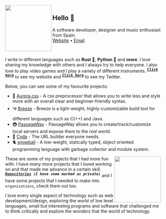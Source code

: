 
<img align="left" width="150" src="./img/hand2.png">

## Hello 👋


<p>
    A software developer, designer and music enthusiast from Spain.
    <br/>
    <a href="https://www-lac.vercel.app">Website</a> •
    <a href="mailto:mauro.balades@tutanota.com">Email</a>
</p>

<br/> <!-- FOR GITHUB PROFILE -->

I write in different languages such as **Rust 🦀**, **Python 🐍** and **more**. I love sharing my knowledge with others and I always try to help everyone. I also love to play video games and I play a variety of different instruments. <sup><kbd>***[Click here](https://maucode.com)***</kbd></sup> to see my website and <sup><kbd>***[Click here](https://twitter.com/Mauro60715204)***</kbd></sup> to see my Twitter.


Below, you can see some of my favourite projects:


* 🤯 [Aurora.css](https://github.com/mauro-balades/aurora.css) - A css preprocessor that allows you to write less and style more with an overall clear and beginner-friendly syntax.
* ༄  [Breeze](https://github.com/mauro-balades/breeze) -  Breeze is a light-weight, highly-customizable build tool for different languages such as C(++) and Java.
* 🚇 [PassageWay](https://github.com/passageway-proxy) -  PassageWay allows you to create/track/customize local servers and expose them to the *real world*.
* 🔗 [Cyda](https://github.com/cyda-hub) - The URL builder everyone needs.
* 🐈 [snowball](https://github.com/snowball-lang/snowball) - A low-weight, statically typed, object oriented programming language with garbage collector and module system.

<img align="right" width="150" src="./img/hand1.png">

These are some of my projects that I had more fun with. I have *many* more projects that I loved working on and that made me advance in a certain skill. <sup><kbd>***[Repositories](https://github.com/mauro-balades?tab=repositories&q=&type=source&language=&sort=) (I have some marked as private)***</kbd></sup> and I have some projects that I needed to make into `organizations`, check them out too. 

I love every single aspect of technology such as web development/design, exploring the world of low level languages, small but interesting programs and software that challenged me to think critically and explore the wonders that the world of technology. 

